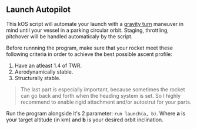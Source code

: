 ## Launch Autopilot
This kOS script will automate your launch with a [gravity turn](https://wiki.kerbalspaceprogram.com/wiki/Gravity_turn) maneuver in mind until your vessel in a parking circular orbit. Staging, throttling, pitchover will be handled automaticaly by the script.

Before runnning the program, make sure that your rocket meet these following criteria in order to achieve the best possible ascent profile:
1. Have an atleast 1.4 of TWR.
2. Aerodynamically stable.
3. Structurally stable.

>The last part is especially important, because sometimes the rocket can go back and forth when the heading system is set. So I highly recommend to enable rigid attachment and/or autostrut for your parts.

Run the program alongside it's 2 parameter: `run launch(a, b)`. Where **a** is your target altitude (in km) and **b** is your desired orbit inclination.

